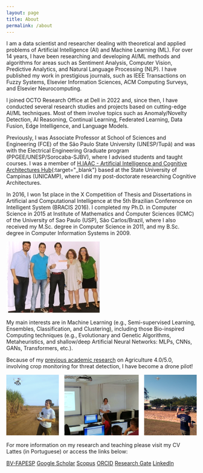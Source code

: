```yaml
---
layout: page
title: About
permalink: /about
---
```


I am a data scientist and researcher dealing with theoretical and applied problems of Artificial Intelligence (AI) and Machine Learning (ML). For over 14 years, I have been researching and developing AI/ML methods and algorithms for areas such as Sentiment Analysis, Computer Vision, Predictive Analytics, and Natural Language Processing (NLP). I have published my work in prestigious journals, such as IEEE Transactions on Fuzzy Systems, Elsevier Information Sciences, ACM Computing Surveys, and Elsevier Neurocomputing.

I joined OCTO Research Office at Dell in 2022 and, since then, I have conducted several research studies and projects based on cutting-edge AI/ML techniques. Most of them involve topics such as Anomaly/Novelty Detection, AI Reasoning, Continual Learning, Federated Learning, Data Fusion, Edge Intelligence, and Language Models.

Previously, I was Associate Professor at School of Sciences and Engineering (FCE) of the São Paulo State University (UNESP/Tupã) and was with the Electrical Engineering Graduate program (PPGEE/UNESP/Sorocaba-SJBV), where I advised students and taught courses. I was a member of [H.IAAC - Artificial Intelligence and Cognitive Architectures Hub](https://hiaac.unicamp.br/en/){:target="_blank"} based at the State University of Campinas (UNICAMP), where I did my post-doctorate researching Cognitive Architectures.

In 2016, I won 1st place in the X Competition of Thesis and Dissertations in Artificial and Computational Intelligence at the 5th Brazilian Conference on Intelligent System (BRACIS 2016). I completed my Ph.D. in Computer Science in 2015 at Institute of Mathematics and Computer Sciences (ICMC) of the University of Sao Paulo (USP), São Carlos/Brazil, where I also received my M.Sc. degree in Computer Science in 2011, and my B.Sc. degree in Computer Information Systems in 2009.

![Alt text](/assets/image/about4.png#center)

My main interests are in Machine Learning (e.g., Semi-supervised Learning, Ensembles, Classification, and Clustering), including those Bio-inspired Computing techniques (e.g., Evolutionary and Genetic Algorithms, Metaheuristics, and shallow/deep Artificial Neural Networks: MLPs, CNNs, GANs, Transformers, etc.).

Because of my [previous academic research](https://bv.fapesp.br/pt/auxilios/99479/deteccao-de-padroes-em-plantacoes-a-partir-da-combinacao-de-classificadores-e-agrupadores-de-dados/) on Agriculture 4.0/5.0, involving crop monitoring for threat detection, I have become a drone pilot!

![Alt text](/assets/image/about5-768x243.png#center)

For more information on my research and teaching please visit my CV Lattes (in Portuguese) or access the links below:

[BV-FAPESP](https://bv.fapesp.br/pt/pesquisador/80179/luiz-fernando-sommaggio-coletta)
[Google Scholar](https://scholar.google.com/citations?user=rt8u0ZsAAAAJ&hl=pt-BR&oi=ao)
[Scopus](https://www.scopus.com/authid/detail.uri?authorId=50861102400)
[ORCID](https://orcid.org/0000-0002-4542-8591)
[Research Gate](https://www.researchgate.net/profile/Luiz-Coletta)
[LinkedIn](https://www.linkedin.com/in/luiz-coletta/)
